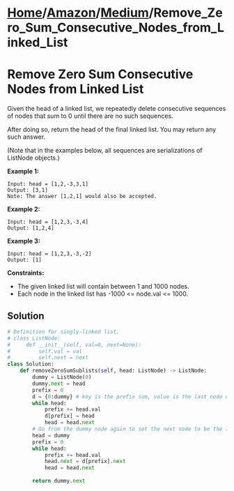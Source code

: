 # [Home](./../..)/[Amazon](./..)/[Medium](./)/Remove_Zero_Sum_Consecutive_Nodes_from_Linked_List
<h1>Remove Zero Sum Consecutive Nodes from Linked List</h1>

<p>
Given the head of a linked list, we repeatedly delete consecutive sequences of nodes that sum to 0 until there are no such sequences.

After doing so, return the head of the final linked list.  You may return any such answer.

(Note that in the examples below, all sequences are serializations of ListNode objects.)
</p>

<b>Example 1:</b>

    Input: head = [1,2,-3,3,1]
    Output: [3,1]
    Note: The answer [1,2,1] would also be accepted.
    
<b>Example 2:</b>

    Input: head = [1,2,3,-3,4]
    Output: [1,2,4]
    
<b>Example 3:</b>

    Input: head = [1,2,3,-3,-2]
    Output: [1]

<b>Constraints:</b>

- The given linked list will contain between 1 and 1000 nodes.
- Each node in the linked list has -1000 <= node.val <= 1000.

<h2>Solution</h2>

```python
# Definition for singly-linked list.
# class ListNode:
#     def __init__(self, val=0, next=None):
#         self.val = val
#         self.next = next
class Solution:
    def removeZeroSumSublists(self, head: ListNode) -> ListNode:
        dummy = ListNode(0)
        dummy.next = head
        prefix = 0
        d = {0:dummy} # key is the prefix sum, value is the last node of getting this sum value, which is l5
        while head:
            prefix += head.val
            d[prefix] = head
            head = head.next
		# Go from the dummy node again to set the next node to be the last node for a prefix sum 
        head = dummy
        prefix = 0
        while head:
            prefix += head.val
            head.next = d[prefix].next
            head = head.next
        
        return dummy.next
```
